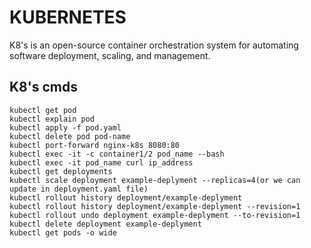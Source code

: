 # KUBERNETES

K8's is an open-source container orchestration system for automating software deployment, scaling, and management.

## K8's cmds

```
kubectl get pod
kubectl explain pod
kubectl apply -f pod.yaml
kubectl delete pod pod-name
kubectl port-forward nginx-k8s 8080:80
kubectl exec -it -c container1/2 pod_name --bash
kubectl exec -it pod_name curl ip_address
kubectl get deployments
kubectl scale deployment example-deplyment --replicas=4(or we can update in deployment.yaml file)
kubectl rollout history deployment/example-deplyment
kubectl rollout history deployment/example-deplyment --revision=1
kubectl rollout undo deployment example-deplyment --to-revision=1
kubectl delete deployment example-deplyment
kubectl get pods -o wide
```
